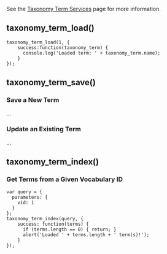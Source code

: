 See the [Taxonomy Term Services](../Services/Taxonomy_Term_Services) page for more information.

## taxonomy_term_load()

```
taxonomy_term_load(1, {
    success:function(taxonomy_term) {
      console.log('Loaded term: ' + taxonomy_term.name);
    }
});
```

## taxonomy_term_save()

### Save a New Term

...

### Update an Existing Term

...

## taxonomy_term_index()

### Get Terms from a Given Vocabulary ID

```
var query = {
  parameters: {
    vid: 1
  }
};
taxonomy_term_index(query, {
    success: function(terms) {
      if (terms.length == 0) { return; }
      alert('Loaded ' + terms.length + ' term(s)!');
    }
});
```